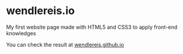 # wendlereis.io

My first website page made with HTML5 and CSS3 to apply front-end knowledges

You can check the result at [wendlereis.github.io](http://wendlereis.github.io)
